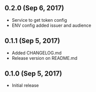 ## 0.2.0 (Sep 6, 2017)

* Service to get token config
* ENV config added issuer and audience

## 0.1.1 (Sep 5, 2017)

* Added CHANGELOG.md
* Release version on README.md

## 0.1.0 (Sep 5, 2017)

* Initial release
